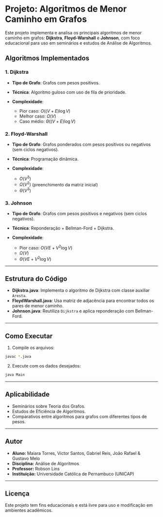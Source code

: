 # Projeto: Algoritmos de Menor Caminho em Grafos

Este projeto implementa e analisa os principais algoritmos de menor caminho em grafos: **Dijkstra**, **Floyd-Warshall** e **Johnson**, com foco educacional para uso em seminários e estudos de Análise de Algoritmos.

## Algoritmos Implementados

### 1. Dijkstra

* **Tipo de Grafo**: Grafos com pesos positivos.
* **Técnica**: Algoritmo guloso com uso de fila de prioridade.
* **Complexidade**:

  * Pior caso: $O((V + E) \log V)$
  * Melhor caso: $\Omega(V)$
  * Caso médio: $\Theta((V + E) \log V)$

### 2. Floyd-Warshall

* **Tipo de Grafo**: Grafos ponderados com pesos positivos ou negativos (sem ciclos negativos).
* **Técnica**: Programação dinâmica.
* **Complexidade**:

  * $O(V^3)$
  * $\Omega(V^2)$ (preenchimento da matriz inicial)
  * $\Theta(V^3)$

### 3. Johnson

* **Tipo de Grafo**: Grafos com pesos positivos e negativos (sem ciclos negativos).
* **Técnica**: Reponderação + Bellman-Ford + Dijkstra.
* **Complexidade**:

  * Pior caso: $O(VE + V^2 \log V)$
  * $\Omega(V)$
  * $\Theta(VE + V^2 \log V)$

---

## Estrutura do Código

* **Dijkstra.java**: Implementa o algoritmo de Dijkstra com classe auxiliar `Aresta`.
* **FloydWarshall.java**: Usa matriz de adjacência para encontrar todos os pares de menor caminho.
* **Johnson.java**: Reutiliza `Dijkstra` e aplica reponderação com Bellman-Ford.

---

## Como Executar

1. Compile os arquivos:

```bash
javac *.java
```

2. Execute com os dados desejados:

```bash
java Main
```

---

## Aplicabilidade

* Seminários sobre Teoria dos Grafos.
* Estudos de Eficiência de Algoritmos.
* Comparativos entre algoritmos para grafos com diferentes tipos de pesos.

---

## Autor

* **Aluno:** Maiara Torres, Victor Santos, Gabriel Reis, João Rafael & Gustavo Melo 
* **Disciplina:** Análise de Algoritmos
* **Professor:** Robson Lins
* **Instituição:** Universidade Católica de Pernambuco (UNICAP)

---

## Licença

Este projeto tem fins educacionais e está livre para uso e modificação em ambientes acadêmicos.

